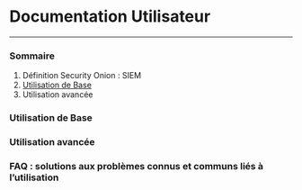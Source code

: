 # Documentation Utilisateur
---
### Sommaire

1) Définition Security Onion : SIEM
2) [Utilisation de Base](https://github.com/WildCodeSchool/TSSR-2409-P1-G1-Plateforme-de-surveillance-de-securite/edit/main/#USER_GUIDE.md) 
3) Utilisation avancée


### Utilisation de Base


### Utilisation avancée


### FAQ : solutions aux problèmes connus et communs liés à l’utilisation
